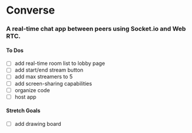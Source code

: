 # Converse

### A real-time chat app between peers using Socket.io and Web RTC.

#### To Dos

- [ ] add real-time room list to lobby page
- [ ] add start/end stream button
- [ ] add max streamers to 5
- [ ] add screen-sharing capabilities
- [ ] organize code
- [ ] host app

#### Stretch Goals
- [ ] add drawing board